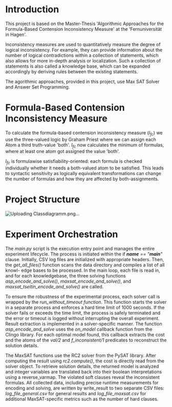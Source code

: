 # Introduction

This project is based on the Master-Thesis 'Algorithmic Approaches for the Formula-Based Contension Inconsistency Measure' at the 'Fernuniversität in Hagen'.

Inconsistency measures are used to quantitatively measure the degree of logical inconsistency. 
For example, they can provide information about the number of logical contradictions within a collection of statements, which also allows for more in-depth analysis or localization. 
Such a collection of statements is also called a knowledge base, which can be expanded accordingly by deriving rules between the existing statements.

The agorithmic approaches, provided in this project, use Max SAT Solver and Answer Set Programming.

# Formula-Based Contension Inconsistency Measure

To calculate the formula-based contension inconsistency measure ($I_{fc}$) we use the three-valued logic by Graham Priest where we can assign each Atom a third truth-value 'both'.
$I_{fc}$ now calculates the minimum of formulas, where at least one atom got assigned the value 'both'.

$I_{fc}$ is formulawise satisfiability-oriented: each formula is checked individually whether it needs a both-valued atom to be satisfied. This leads to syntactic sensitivity as logically equivalent transformations can change the number of formulas and how they are affected by both-assignments.

# Project Structure

![Uploading Classdiagramm.png…]()

# Experiment Orchestration

The *main.py* script is the execution entry point and manages the entire experiment lifecycle. The process is initiated within the if *__name__ == "__main__"* clause.
Initially, CSV log files are initialized with appropriate headers. Then, the *get_all_files()* function scans the data directory and compiles a list of all knowl-
edge bases to be processed. In the main loop, each file is read in, and for each knowledgebase, the three solving functions *asp_encode_and_solve()*, *maxsat_encode_and_solve()*, and *maxsat_tseitin_encode_and_solve()* are called.

To ensure the robustness of the experimental process, each solver call is wrapped by the *run_without_timeout function*. This function starts the solver in a separate process and enforces a hard time limit of 1000 seconds. 
If the solver fails or exceeds the time limit, the process is safely terminated and the error or timeout is logged without interrupting the overall experiment.
Result extraction is implemented in a solver-specific manner. 
The function *asp_encode_and_solve* uses the *on_model* callback function from the Clingo library. 
For each optimal model found, this callback extracts the cost and the atoms of the *val/2* and *f_inconsistent/1* predicates to reconstruct the solution details.

The MaxSAT functions use the RC2 solver from the PySAT library. 
After computing the result using *rc2.compute()*, the cost is directly read from the solver object. 
To retrieve solution details, the returned model is analyzed and integer variables are translated back into their boolean interpretations using a reverse_varmap. 
The violated soft clauses reveal the inconsistent formulas.
All collected data, including precise runtime measurements for encoding and solving, are written by write_result to two separate CSV files: *log_file_general.csv* for general results and *log_file_maxsat.csv* for additional MaxSAT-specific metrics such as the number of hard clauses.
